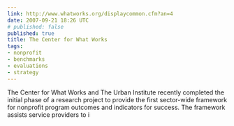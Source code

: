 ```yaml
---
link: http://www.whatworks.org/displaycommon.cfm?an=4
date: 2007-09-21 18:26 UTC
# published: false
published: true
title: The Center for What Works
tags:
- nonprofit
- benchmarks
- evaluations
- strategy
---
```


The Center for What Works and The Urban Institute recently completed the initial phase of a research project to provide the first sector-wide framework for nonprofit program outcomes and indicators for success. The framework assists service providers to i
